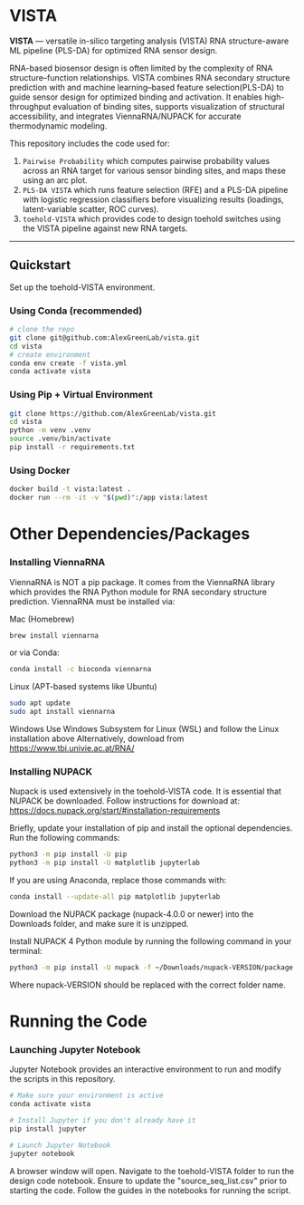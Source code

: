 # VISTA

**VISTA** — versatile in-silico targeting analysis (VISTA) RNA structure-aware ML pipeline (PLS-DA) for optimized RNA sensor design.

RNA-based biosensor design is often limited by the complexity of RNA structure–function relationships. VISTA combines RNA secondary structure prediction with and machine learning–based feature selection(PLS-DA) to guide sensor design for optimized binding and activation. It enables high-throughput evaluation of binding sites, supports visualization of structural accessibility, and integrates ViennaRNA/NUPACK for accurate thermodynamic modeling.

This repository includes the code used for:
1. `Pairwise Probability` which computes pairwise probability values across an RNA target for various sensor binding sites, and maps these using an arc plot.
2. `PLS-DA VISTA` which runs feature selection (RFE) and a PLS-DA pipeline with logistic regression classifiers before visualizing results (loadings, latent-variable scatter, ROC curves).
3. `toehold-VISTA` which provides code to design toehold switches using the VISTA pipeline against new RNA targets. 

---

## Quickstart

Set up the toehold-VISTA environment.

### Using Conda (recommended)
```bash
# clone the repo
git clone git@github.com:AlexGreenLab/vista.git
cd vista
# create environment
conda env create -f vista.yml
conda activate vista
```

### Using Pip + Virtual Environment 
```bash
git clone https://github.com/AlexGreenLab/vista.git
cd vista
python -m venv .venv
source .venv/bin/activate
pip install -r requirements.txt
```

### Using Docker
```bash
docker build -t vista:latest .
docker run --rm -it -v "$(pwd)":/app vista:latest
```

# Other Dependencies/Packages
### Installing ViennaRNA
ViennaRNA is NOT a pip package. It comes from the ViennaRNA library which provides the RNA Python module for RNA secondary structure prediction. ViennaRNA must be installed via: 

Mac (Homebrew)
```bash
brew install viennarna
```
or via Conda:
```bash
conda install -c bioconda viennarna 
```

Linux (APT-based systems like Ubuntu)
```bash
sudo apt update
sudo apt install viennarna
```

Windows
Use Windows Subsystem for Linux (WSL) and follow the Linux installation above
Alternatively, download from https://www.tbi.univie.ac.at/RNA/

### Installing NUPACK
Nupack is used extensively in the toehold-VISTA code. It is essential that NUPACK be downloaded. 
Follow instructions for download at: https://docs.nupack.org/start/#installation-requirements

Briefly, update your installation of pip and install the optional dependencies. Run the following commands: 
```bash
python3 -m pip install -U pip
python3 -m pip install -U matplotlib jupyterlab
```
If you are using Anaconda, replace those commands with: 
```bash
conda install --update-all pip matplotlib jupyterlab
```

Download the NUPACK package (nupack-4.0.0 or newer) into the Downloads folder, and make sure it is unzipped. 

Install NUPACK 4 Python module by running the following command in your terminal: 
```bash
python3 -m pip install -U nupack -f ~/Downloads/nupack-VERSION/package
```
Where nupack-VERSION should be replaced with the correct folder name. 

# Running the Code

### Launching Jupyter Notebook
Jupyter Notebook provides an interactive environment to run and modify the scripts in this repository. 
```bash
# Make sure your environment is active 
conda activate vista

# Install Jupyter if you don't already have it
pip install jupyter 

# Launch Jupyter Notebook
jupyter notebook
```
A browser window will open. Navigate to the toehold-VISTA folder to run the design code notebook. Ensure to update the "source_seq_list.csv" prior to starting the code. Follow the guides in the notebooks for running the script. 